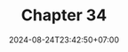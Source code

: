 ---
weight: 4700
title: "Chapter 34"
description: ""
icon: "article"
date: "2024-08-24T23:42:50+07:00"
lastmod: "2024-08-24T23:42:50+07:00"
draft: false
toc: true
---
